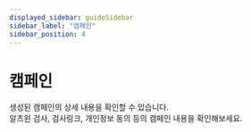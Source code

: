 ```yaml
---
displayed_sidebar: guideSidebar
sidebar_label: "캠페인"
sidebar_position: 4
---
```


# 캠페인

생성된 캠페인의 상세 내용을 확인할 수 있습니다.  
알츠윈 검사, 검사링크, 개인정보 동의 등의 캠페인 내용을 확인해보세요.  

